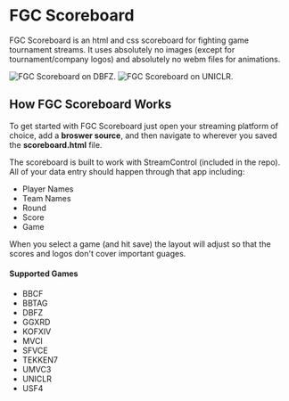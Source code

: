 # FGC Scoreboard
FGC Scoreboard is an html and css scoreboard for fighting game tournament streams. It uses absolutely no images (except for tournament/company logos) and absolutely no webm files for animations.

![FGC Scoreboard on DBFZ.](screenshots/dbfz.png)
![FGC Scoreboard on UNICLR.](screenshots/uniclr.png)

## How FGC Scoreboard Works
To get started with FGC Scoreboard just open your streaming platform of choice, add a **broswer source**, and then navigate to wherever you saved the **scoreboard.html** file.

The scoreboard is built to work with StreamControl (included in the repo). All of your data entry should happen through that app including:
* Player Names
* Team Names
* Round
* Score
* Game

When you select a game (and hit save) the layout will adjust so that the scores and logos don't cover important guages.
#### Supported Games
* BBCF
* BBTAG
* DBFZ
* GGXRD
* KOFXIV
* MVCI
* SFVCE
* TEKKEN7
* UMVC3
* UNICLR
* USF4
